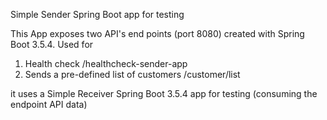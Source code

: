 Simple Sender Spring Boot app for testing 

This App exposes two API's end points (port 8080) created with Spring Boot 3.5.4. Used for

1. Health check                             /healthcheck-sender-app
2. Sends a pre-defined list of customers    /customer/list

it uses a  Simple Receiver Spring Boot 3.5.4 app for testing (consuming the endpoint API data)

